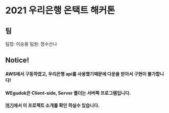 # 2021 우리은행 온택트 해커톤

## 팀
팀장: 이승용
팀원: 정수산나

## Notice!

#### AWS에서 구동하였고, 우리은행 api를 사용했기때문에 다운을 받아서 구현이 불가합니다!
#### WEgudok은 Client-side, Server 폴더는 서버쪽 프로그램입니다.

#### [여기](https://github.com/to2915ny/wegudok/blob/main/_WE.pdf)에서 이 프로젝트 소개를 확인 하실수 있습니다.
